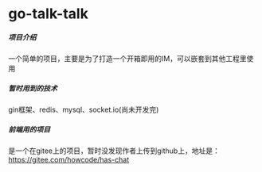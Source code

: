 # go-talk-talk

##### 项目介绍
一个简单的项目，主要是为了打造一个开箱即用的IM，可以嵌套到其他工程里使用
##### 暂时用到的技术
gin框架、redis、mysql、socket.io(尚未开发完)
##### 前端用的项目
是一个在gitee上的项目，暂时没发现作者上传到github上，地址是：https://gitee.com/howcode/has-chat